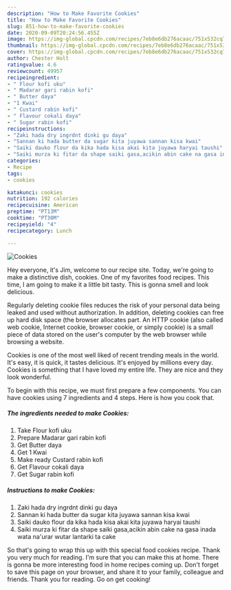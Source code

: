```yaml
---
description: "How to Make Favorite Cookies"
title: "How to Make Favorite Cookies"
slug: 851-how-to-make-favorite-cookies
date: 2020-09-09T20:24:56.455Z
image: https://img-global.cpcdn.com/recipes/7eb8e6db276acaac/751x532cq70/cookies-recipe-main-photo.jpg
thumbnail: https://img-global.cpcdn.com/recipes/7eb8e6db276acaac/751x532cq70/cookies-recipe-main-photo.jpg
cover: https://img-global.cpcdn.com/recipes/7eb8e6db276acaac/751x532cq70/cookies-recipe-main-photo.jpg
author: Chester Holt
ratingvalue: 4.6
reviewcount: 49957
recipeingredient:
- " Flour kofi uku"
- " Madarar gari rabin kofi"
- " Butter daya"
- "1 Kwai"
- " Custard rabin kofi"
- " Flavour cokali daya"
- " Sugar rabin kofi"
recipeinstructions:
- "Zaki hada dry ingrdnt dinki gu daya"
- "Sannan ki hada butter da sugar kita juyawa sannan kisa kwai"
- "Saiki dauko flour da kika hada kisa akai kita juyawa haryai taushi"
- "Saiki murza ki fitar da shape saiki gasa,acikin abin cake na gasa inada wata na&#39;urar wutar lantarki ta cake"
categories:
- Recipe
tags:
- cookies

katakunci: cookies 
nutrition: 192 calories
recipecuisine: American
preptime: "PT13M"
cooktime: "PT30M"
recipeyield: "4"
recipecategory: Lunch

---
```



![Cookies](https://img-global.cpcdn.com/recipes/7eb8e6db276acaac/751x532cq70/cookies-recipe-main-photo.jpg)

Hey everyone, it's Jim, welcome to our recipe site. Today, we're going to make a distinctive dish, cookies. One of my favorites food recipes. This time, I am going to make it a little bit tasty. This is gonna smell and look delicious.

Regularly deleting cookie files reduces the risk of your personal data being leaked and used without authorization. In addition, deleting cookies can free up hard disk space (the browser allocates part. An HTTP cookie (also called web cookie, Internet cookie, browser cookie, or simply cookie) is a small piece of data stored on the user&#39;s computer by the web browser while browsing a website.

Cookies is one of the most well liked of recent trending meals in the world. It's easy, it is quick, it tastes delicious. It's enjoyed by millions every day. Cookies is something that I have loved my entire life. They are nice and they look wonderful.


To begin with this recipe, we must first prepare a few components. You can have cookies using 7 ingredients and 4 steps. Here is how you cook that.

<!--inarticleads1-->

##### The ingredients needed to make Cookies:

1. Take  Flour kofi uku
1. Prepare  Madarar gari rabin kofi
1. Get  Butter daya
1. Get 1 Kwai
1. Make ready  Custard rabin kofi
1. Get  Flavour cokali daya
1. Get  Sugar rabin kofi




<!--inarticleads2-->

##### Instructions to make Cookies:

1. Zaki hada dry ingrdnt dinki gu daya
1. Sannan ki hada butter da sugar kita juyawa sannan kisa kwai
1. Saiki dauko flour da kika hada kisa akai kita juyawa haryai taushi
1. Saiki murza ki fitar da shape saiki gasa,acikin abin cake na gasa inada wata na&#39;urar wutar lantarki ta cake




So that's going to wrap this up with this special food cookies recipe. Thank you very much for reading. I'm sure that you can make this at home. There is gonna be more interesting food in home recipes coming up. Don't forget to save this page on your browser, and share it to your family, colleague and friends. Thank you for reading. Go on get cooking!
